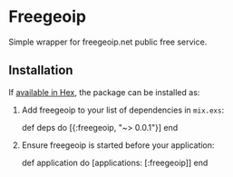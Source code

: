 # Freegeoip

Simple wrapper for freegeoip.net public free service.


## Installation

If [available in Hex](https://hex.pm/docs/publish), the package can be installed as:

  1. Add freegeoip to your list of dependencies in `mix.exs`:

        def deps do
          [{:freegeoip, "~> 0.0.1"}]
        end

  2. Ensure freegeoip is started before your application:

        def application do
          [applications: [:freegeoip]]
        end

